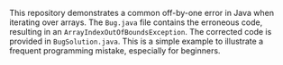 This repository demonstrates a common off-by-one error in Java when iterating over arrays. The `Bug.java` file contains the erroneous code, resulting in an `ArrayIndexOutOfBoundsException`. The corrected code is provided in `BugSolution.java`. This is a simple example to illustrate a frequent programming mistake, especially for beginners.